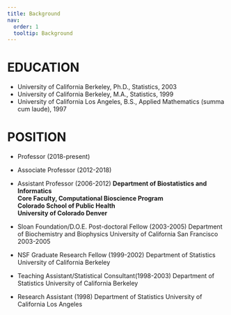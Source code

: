 ```yaml
---
title: Background
nav:
  order: 1
  tooltip: Background
---
```


# EDUCATION 

+ University of California Berkeley, Ph.D., Statistics, 2003
+ University of California Berkeley, M.A., Statistics, 1999
+ University of California Los Angeles, B.S., Applied Mathematics (summa cum laude), 1997


# POSITION

+ Professor (2018-present) 
+ Associate Professor (2012-2018)
+ Assistant Professor (2006-2012)
**Department of Biostatistics and Informatics <br>
Core Faculty, Computational Bioscience Program<br>
Colorado School of Public Health<br>
University of Colorado Denver**	

+ Sloan Foundation/D.O.E. Post-doctoral Fellow (2003-2005)
Department of Biochemistry and Biophysics
University of California San Francisco	
2003-2005

+ NSF Graduate Research Fellow (1999-2002)
Department of Statistics
University of California Berkeley	

+ Teaching Assistant/Statistical Consultant(1998-2003)
Department of Statistics
University of California Berkeley	

+ Research Assistant (1998)
Department of Statistics
University of California Los Angeles 
